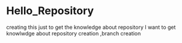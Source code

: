 # Hello_Repository
creating this just to get the knowledge about repository
I want to get knowlwdge about repository creation ,branch creation
